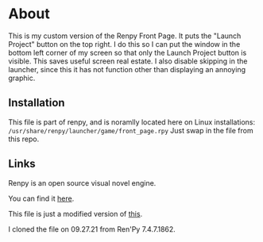 # About
This is my custom version of the Renpy Front Page. It puts the "Launch Project" button on the top right. I do this so I can put the window in the bottom left corner of my screen so that only the Launch Project button is visible. This saves useful screen real estate. I also disable skipping in the launcher, since this it has not function other than displaying an annoying graphic.

## Installation

This file is part of renpy, and is noramlly located here on Linux installations:
`/usr/share/renpy/launcher/game/front_page.rpy`
Just swap in the file from this repo.

## Links
Renpy is an open source visual novel engine.

You can find it [here](https://github.com/renpy/renpy).

This file is just a modified version of [this](https://github.com/renpy/renpy/blob/master/launcher/game/front_page.rpy).

I cloned the file on 09.27.21 from Ren'Py 7.4.7.1862.